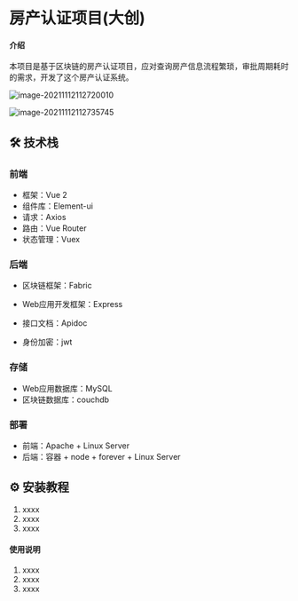 # 房产认证项目(大创)

#### 介绍
本项目是基于区块链的房产认证项目，应对查询房产信息流程繁琐，审批周期耗时的需求，开发了这个房产认证系统。

![image-20211112112720010](https://img.mogy.top/image-20211112112720010.png)

![image-20211112112735745](https://img.mogy.top/image-20211112112720010.png)

## 🛠 技术栈

### 前端

- 框架：Vue 2
- 组件库：Element-ui
- 请求：Axios
- 路由：Vue Router
- 状态管理：Vuex

### 后端

- 区块链框架：Fabric

- Web应用开发框架：Express
- 接口文档：Apidoc
- 身份加密：jwt

### 存储

- Web应用数据库：MySQL
- 区块链数据库：couchdb

### 部署

- 前端：Apache + Linux Server
- 后端：容器 + node + forever + Linux Server


## ⚙ 安装教程

1.  xxxx
2.  xxxx
3.  xxxx

#### 使用说明

1.  xxxx
2.  xxxx
3.  xxxx

